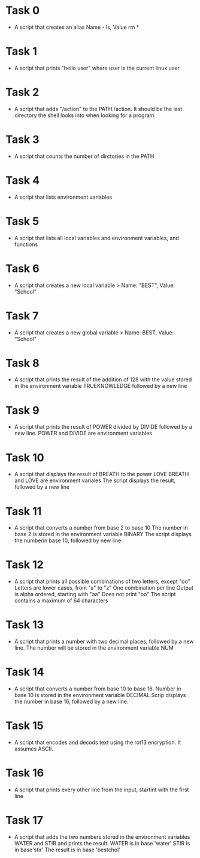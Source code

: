 # Task 0
 - A script that creates an alias Name - ls, Value rm *
# Task 1
 - A script that prints "hello user" where user is the current linux user
# Task 2
 - A script that adds "/action" to the PATH./action. It should be the last directory the shell looks into when looking for a program
# Task 3
 - A script that counts the number of dirctories in the PATH
# Task 4
 - A script that lists environment variables
# Task 5
 - A script that lists all local variables and environment variables, and functions
# Task 6
 - A script that creates a new local variable > Name: "BEST", Value: "School" 
# Task 7
 - A script that creates a new global variable > Name: BEST, Value: "School"
# Task 8
 - A script that prints the result of the addition of 128 with the value stored in the environment variable TRUEKNOWLEDGE followed by a new line
# Task 9
 - A script that prints the result of POWER divided by DIVIDE followed by a new line.
               POWER and DIVIDE are environment variables
# Task 10
 - A script that displays the result of BREATH to the power LOVE
               BREATH and LOVE are environment variales
               The script displays the result, followed by a new line
# Task 11
 - A script that converts a number from base 2 to base 10
               The number in base 2 is stored in the environment variable BINARY
               The script displays the numberin base 10, followed by  new line
# Task 12
 - A script that prints all possible combinations of two letters, except "oo"
               Letters are lower cases, from "a" to "z"
               One combination per line
               Output is alpha ordered, starting with "aa"
               Does not print "oo"
               The script contains a maximum of 64 characters
# Task 13
 - A script that prints a number with two decimal places, followed by a new line.
              The number will be stored in the environment variable NUM
# Task 14
 - A script that converts a number from base 10 to base 16.
              Number in base 10 is stored in the environment variable DECIMAL
              Scrip displays the number in base 16, followed by a new line.
# Task 15
 - A script that encodes and decods text using the rot13 encryption. It assumes ASCII.
# Task 16
 - A script that prints every other line from the input, startint with the first line
# Task 17
 - A script that adds the two numbers stored in the environment variables WATER and STIR and prints the result.
             WATER is in base 'water'
             STIR is in base'stir'
             The result is in base 'bestchol'   
 
